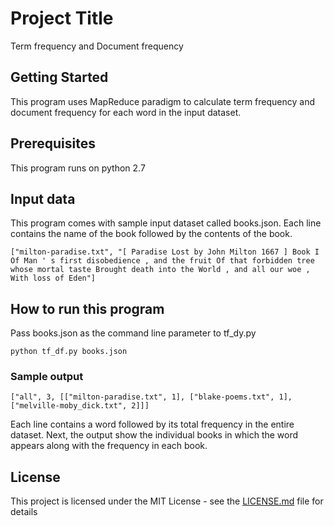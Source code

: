 # Project Title

Term frequency and Document frequency

## Getting Started

This program uses MapReduce paradigm to calculate term frequency and document frequency for each word in the input dataset.


## Prerequisites

This program runs on python 2.7


## Input data

This program comes with sample input dataset called books.json. Each line contains the name of the book followed by the contents of the book.

```
["milton-paradise.txt", "[ Paradise Lost by John Milton 1667 ] Book I Of Man ' s first disobedience , and the fruit Of that forbidden tree whose mortal taste Brought death into the World , and all our woe , With loss of Eden"]
```



## How to run this program

Pass books.json as the command line parameter to tf_dy.py

```
python tf_df.py books.json
```

### Sample output


```
["all", 3, [["milton-paradise.txt", 1], ["blake-poems.txt", 1], ["melville-moby_dick.txt", 2]]]

```

Each line contains a word followed by its total frequency in the entire dataset. Next, the output show the individual books in which the word appears along with the frequency in each book.


## License

This project is licensed under the MIT License - see the [LICENSE.md](LICENSE.md) file for details


